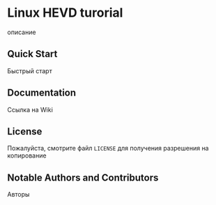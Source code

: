 # Linux HEVD  turorial

описание 


## Quick Start

Быстрый старт 

## Documentation

Ссылка на Wiki 

## License

Пожалуйста, смотрите файл `LICENSE` для получения разрешения на копирование

## Notable Authors and Contributors

Авторы 
